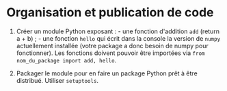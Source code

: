 # Organisation et publication de code

1.	Créer un module Python exposant :
		- une fonction d'addition `add` (return a + b) ;
		- une fonction `hello` qui écrit dans la console la version de `numpy` actuellement installée (votre package a donc besoin de numpy pour fonctionner).
	Les fonctions doivent pouvoir être importées via `from nom_du_package import add, hello`.

2.	Packager le module pour en faire un package Python prêt à être distribué.
	Utiliser `setuptools`.
